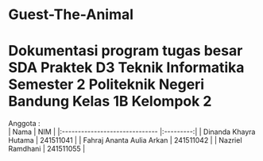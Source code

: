 # Guest-The-Animal
# Dokumentasi program tugas besar SDA Praktek D3 Teknik Informatika Semester 2 Politeknik Negeri Bandung Kelas 1B Kelompok 2
Anggota :  
|   Nama                         |     NIM   |
|:------------------------------ |:---------:|
| Dinanda Khayra Hutama         | 241511041 |
| Fahraj Ananta Aulia Arkan      | 241511042 |
| Nazriel Ramdhani         | 241511055 |
